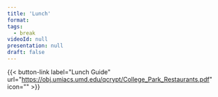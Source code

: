 ```yaml
---
title: 'Lunch'
format: 
tags:
  - break
videoId: null
presentation: null
draft: false
---
```

{{< button-link label="Lunch Guide" url="https://obj.umiacs.umd.edu/qcrypt/College_Park_Restaurants.pdf" icon="" >}}